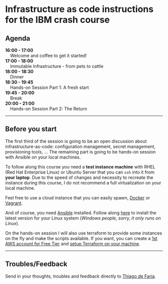 # Infrastructure as code instructions for the IBM crash course

## Agenda

**16:00 - 17:00** 
<br>&nbsp;&nbsp;&nbsp;&nbsp;Welcome and coffee to get it started!
<br>**17:00 - 18:00** 
<br>&nbsp;&nbsp;&nbsp;&nbsp;Immutable Infrastructure - from pets to cattle
<br>**18:00 - 18:30** 
<br>&nbsp;&nbsp;&nbsp;&nbsp;Dinner
<br>**18:30 - 19:45** 
<br>&nbsp;&nbsp;&nbsp;&nbsp;Hands-on Session Part 1: A fresh start
<br>**19:45 - 20:00** 
<br>&nbsp;&nbsp;&nbsp;&nbsp;Break
<br>**20:00 - 21:00** 
<br>&nbsp;&nbsp;&nbsp;&nbsp;Hands-on Session Part 2: The Return

-------------------

## Before you start

The first third of the session is going to be an open discussion about infrastructure-as-code: configuration management, secret management, provisioning tools, ... 
The remaining part is going to be hands-on session with Ansible on your local machines.

To follow along this course you need a **test instance machine** with RHEL (Red Hat Enterprise Linux) or Ubuntu Server that you can `ssh` into it from **your laptop**. Due to the speed of changes and necessity to recreate the instance during this course, I do not recommend a full virtualization on your local machine.

Feel free to use a cloud instance that you can easily spawn, [Docker](https://www.docker.com) or [Vagrant](https://www.vagrantup.com/).

And of course, you need [Ansible](https://www.ansible.com/) installed. Follow along [here](https://docs.ansible.com/ansible/latest/installation_guide/intro_installation.html) to install the latest version for your Linux system (_Windows people, sorry, it only runs on Linux_).

On the hands-on session I will also use terraform to provide some instances on the fly and make the scripts available. If you want, you can create a [1st AWS account for Free Tier](https://aws.amazon.com/free/) and [setup Terraform on your machine](https://www.terraform.io/intro/getting-started/install.html).

-------------------

## Troubles/Feedback

Send in your thoughts, troubles and feedback directly to [Thiago de Faria](mailto:thiago.de.faria@linkit.nl).
